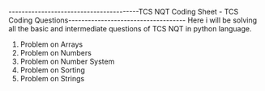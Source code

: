 ----------------------------------------TCS NQT Coding Sheet - TCS Coding Questions------------------------------------
Here i will be solving all the basic and intermediate questions of TCS NQT in python language.
1. Problem on Arrays
2. Problem on Numbers
3. Problem on Number System
4. Problem on Sorting
5. Problem on Strings
